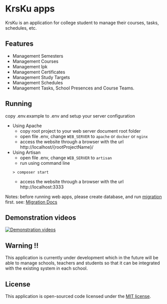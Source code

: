 # KrsKu apps
KrsKu is an application for college student to manage their courses, tasks, schedules, etc.

## Features
- Management Semesters
- Management Courses
- Management Ipk
- Management Certificates
- Management Study Targets
- Management Schedules
- Management Tasks, School Presences and Course Teams. 

## Running
copy .env.example to .env and setup your server configuration

- Using Apache
  - copy root project to your web server document root folder
  - open file .env, change `WEB_SERVER` to `apache` or `docker` or `nginx`
  - access the website through a browser with the url http://localhost/{rootProjectName}/
- Using Artisan
  - open file .env, change `WEB_SERVER` to `artisan`
  - run using command line
  ```shell
  > composer start
  ```
  - access the website through a browser with the url http://localhost:3333

Notes: before running web apps, please create database, and run [migration](https://laravel.com/docs/8.x/migrations) first.
see: [Migration Docs](https://laravel.com/docs/8.x/migrations)

## Demonstration videos
[![Demonstration videos](https://img.youtube.com/vi/VIDEO-ID/0.jpg)](./resources/demos/demonstration.mp4)


## Warning !!
This application is currently under development which in the future will be able to manage schools, teachers and students so that it can be integrated with the existing system in each school.

## License

This application is open-sourced code licensed under the [MIT license](https://opensource.org/licenses/MIT).
